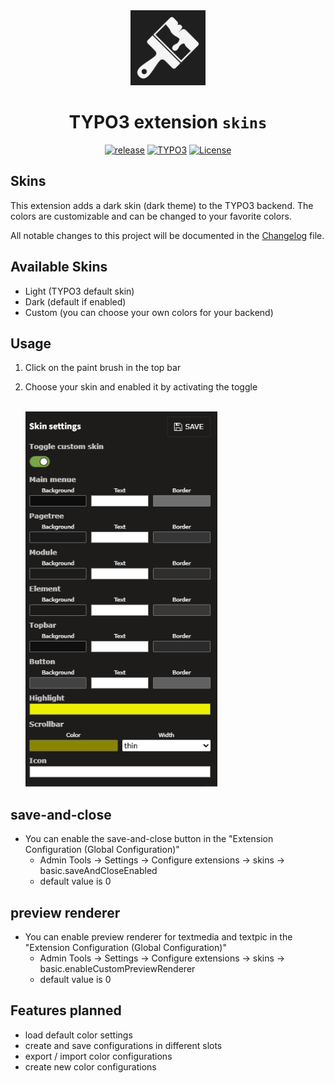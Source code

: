<div style="text-align: center" >
    <img src="Resources/Public/Icon/Extension.svg" width="120px" height="120px" alt="Skins" title="TYPO3 extension skins" style="margin: 0 auto;">

# TYPO3 extension `skins`

[![release](https://img.shields.io/github/v/release/Dominik-Sch/skins?sort=semver)](https://github.com/Dominik-Sch/skins/releases/latest)
[![TYPO3](https://img.shields.io/badge/TYPO3-v13-ff8700)](https://typo3.org/)
[![License](https://img.shields.io/github/license/Dominik-Sch/skins)](LICENSE)
</div>

## Skins

This extension adds a dark skin (dark theme) to the TYPO3 backend. The colors are customizable and can be changed to
your favorite colors.

All notable changes to this project will be documented in the [Changelog](CHANGELOG.md) file.

## Available Skins

- Light (TYPO3 default skin)
- Dark (default if enabled)
- Custom (you can choose your own colors for your backend)

## Usage

1. Click on the paint brush in the top bar
2. Choose your skin and enabled it by activating the toggle

   <br><img src="Documentation/Resources/skins-be-dropdown-2.png" height="600px">

## save-and-close

- You can enable the save-and-close button in the "Extension Configuration (Global Configuration)"
    - Admin Tools -> Settings -> Configure extensions -> skins -> basic.saveAndCloseEnabled
    - default value is 0

## preview renderer

- You can enable preview renderer for textmedia and textpic in the "Extension Configuration (Global Configuration)"
    - Admin Tools -> Settings -> Configure extensions -> skins -> basic.enableCustomPreviewRenderer
    - default value is 0

## Features planned

- load default color settings
- create and save configurations in different slots
- export / import color configurations
- create new color configurations
